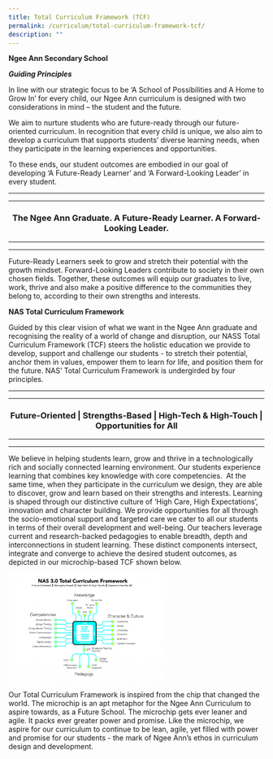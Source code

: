 ```yaml
---
title: Total Curriculum Framework (TCF)
permalink: /curriculum/total-curriculum-framework-tcf/
description: ""
---
```

**Ngee Ann Secondary School**   

**_Guiding Principles_**

In line with our strategic focus to be ‘A School of Possibilities and A Home to Grow In’ for every child, our Ngee Ann curriculum is designed with two considerations in mind – the student and the future. 

  

We aim to nurture students who are future-ready through our future-oriented curriculum. In recognition that every child is unique, we also aim to develop a curriculum that supports students’ diverse learning needs, when they participate in the learning experiences and opportunities.

  

To these ends, our student outcomes are embodied in our goal of developing ‘A Future-Ready Learner’ and ‘A Forward-Looking Leader’ in every student.

<hr><hr>

<h3><center>The Ngee Ann Graduate.  A Future-Ready Learner.  A Forward-Looking Leader.</center></h3>

<hr><hr>

Future-Ready Learners seek to grow and stretch their potential with the growth mindset. Forward-Looking Leaders contribute to society in their own chosen fields. Together, these outcomes will equip our graduates to live, work, thrive and also make a positive difference to the communities they belong to, according to their own strengths and interests.

**NAS Total Curriculum Framework**

Guided by this clear vision of what we want in the Ngee Ann graduate and recognising the reality of a world of change and disruption, our NASS Total Curriculum Framework (TCF) steers the holistic education we provide to develop, support and challenge our students - to stretch their potential, anchor them in values, empower them to learn for life, and position them for the future. NAS’ Total Curriculum Framework is undergirded by four principles.

<hr><hr>

<h3><center>Future-Oriented | Strengths-Based | High-Tech & High-Touch | Opportunities for All</center></h3>

<hr><hr>

We believe in helping students learn, grow and thrive in a technologically rich and socially connected learning environment. Our students experience learning that combines key knowledge with core competencies.  At the same time, when they participate in the curriculum we design, they are able to discover, grow and learn based on their strengths and interests. Learning is shaped through our distinctive culture of ‘High Care, High Expectations’, innovation and character building. We provide opportunities for all through the socio-emotional support and targeted care we cater to all our students in terms of their overall development and well-being. Our teachers leverage current and research-backed pedagogies to enable breadth, depth and interconnections in student learning. These distinct components intersect, integrate and converge to achieve the desired student outcomes, as depicted in our microchip-based TCF shown below.

<img src="/images/Microchip%20Total%20Curriculum%2015_01_2021%201.jpg" 
     style="width:60%">
		 
Our Total Curriculum Framework is inspired from the chip that changed the world. The microchip is an apt metaphor for the Ngee Ann Curriculum to aspire towards, as a Future School. The microchip gets ever leaner and agile. It packs ever greater power and promise. Like the microchip, we aspire for our curriculum to continue to be lean, agile, yet filled with power and promise for our students - the mark of Ngee Ann’s ethos in curriculum design and development.